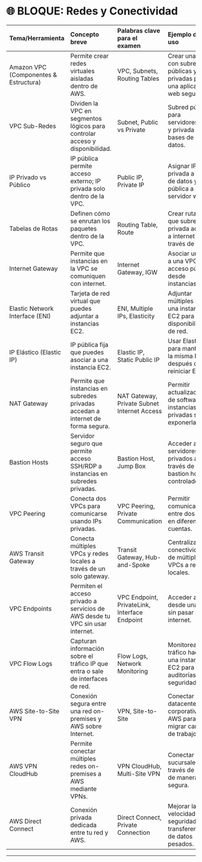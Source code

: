 # 🌐 BLOQUE: Redes y Conectividad

| Tema/Herramienta | Concepto breve | Palabras clave para el examen | Ejemplo de uso |
|:---|:---|:---|:---|
| Amazon VPC (Componentes & Estructura) | Permite crear redes virtuales aisladas dentro de AWS. | VPC, Subnets, Routing Tables | Crear una VPC con subredes públicas y privadas para una aplicación web segura. |
| VPC Sub-Redes | Dividen la VPC en segmentos lógicos para controlar acceso y disponibilidad. | Subnet, Public vs Private | Subred pública para servidores web y privada para bases de datos. |
| IP Privado vs Público | IP pública permite acceso externo; IP privada solo dentro de la VPC. | Public IP, Private IP | Asignar IP privada a base de datos y pública a servidor web. |
| Tabelas de Rotas | Definen cómo se enrutan los paquetes dentro de la VPC. | Routing Table, Route | Crear ruta para que subred privada acceda a internet a través de NAT. |
| Internet Gateway | Permite que instancias en la VPC se comuniquen con internet. | Internet Gateway, IGW | Asociar un IGW a una VPC para acceso público desde instancias. |
| Elastic Network Interface (ENI) | Tarjeta de red virtual que puedes adjuntar a instancias EC2. | ENI, Multiple IPs, Elasticity | Adjuntar múltiples ENI a una instancia EC2 para alta disponibilidad de red. |
| IP Elástico (Elastic IP) | IP pública fija que puedes asociar a una instancia EC2. | Elastic IP, Static Public IP | Usar Elastic IP para mantener la misma IP después de reiniciar EC2. |
| NAT Gateway | Permite que instancias en subredes privadas accedan a internet de forma segura. | NAT Gateway, Private Subnet Internet Access | Permitir actualizaciones de software en instancias privadas sin exponerlas. |
| Bastion Hosts | Servidor seguro que permite acceso SSH/RDP a instancias en subredes privadas. | Bastion Host, Jump Box | Acceder a servidores privados a través de un bastion host controlado. |
| VPC Peering | Conecta dos VPCs para comunicarse usando IPs privadas. | VPC Peering, Private Communication | Permitir comunicación entre dos VPCs en diferentes cuentas. |
| AWS Transit Gateway | Conecta múltiples VPCs y redes locales a través de un solo gateway. | Transit Gateway, Hub-and-Spoke | Centralizar la conectividad de múltiples VPCs a redes locales. |
| VPC Endpoints | Permiten el acceso privado a servicios de AWS desde tu VPC sin usar internet. | VPC Endpoint, PrivateLink, Interface Endpoint | Acceder a S3 desde una VPC sin pasar por internet. |
| VPC Flow Logs | Capturan información sobre el tráfico IP que entra o sale de interfaces de red. | Flow Logs, Network Monitoring | Monitorear el tráfico hacia una instancia EC2 para auditorías de seguridad. |
| AWS Site-to-Site VPN | Conexión segura entre una red on-premises y AWS sobre Internet. | VPN, Site-to-Site | Conectar el datacenter corporativo a AWS para migrar cargas de trabajo. |
| AWS VPN CloudHub | Permite conectar múltiples redes on-premises a AWS mediante VPNs. | VPN CloudHub, Multi-Site VPN | Conectar sucursales a través de AWS de manera segura. |
| AWS Direct Connect | Conexión privada dedicada entre tu red y AWS. | Direct Connect, Private Connection | Mejorar la velocidad y la seguridad de transferencia de datos pesados. |

---

